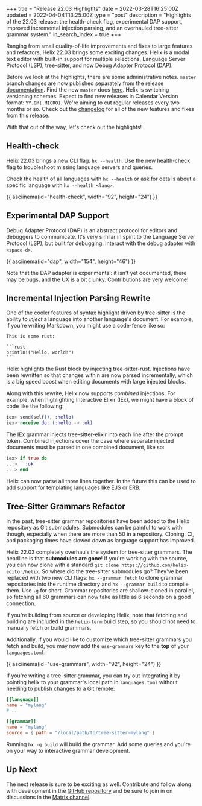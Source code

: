 +++
title = "Release 22.03 Highlights"
date = 2022-03-28T16:25:00Z
updated = 2022-04-04T13:25:00Z
type = "post"
description = "Highlights of the 22.03 release: the health-check flag, experimental DAP support, improved incremental injection parsing, and an overhauled tree-sitter grammar system."
in_search_index = true
+++

Ranging from small quality-of-life improvements and fixes to large features
and refactors, Helix 22.03 brings some exciting changes. Helix is a modal
text editor with built-in support for multiple selections, Language
Server Protocol (LSP), tree-sitter, and now Debug Adapter Protocol (DAP).

Before we look at the highlights, there are some administrative notes.
`master` branch changes are now published separately from the release
[documentation][docs]. Find the new `master` docs [here][master-docs].
Helix is switching versioning schemes. Expect to find new releases in
Calendar Version format: `YY.0M(.MICRO)`. We're aiming to cut regular
releases every two months or so. Check out the [changelog][changelog]
for all of the new features and fixes from this release.

With that out of the way, let's check out the highlights!

## Health-check

Helix 22.03 brings a new CLI flag: `hx --health`. Use the new health-check
flag to troubleshoot missing language servers and queries.

Check the health of all languages with `hx --health` or ask for details
about a specific language with `hx --health <lang>`.

{{ asciinema(id="health-check", width="92", height="24") }}

## Experimental DAP Support

Debug Adapter Protocol (DAP) is an abstract protocol for editors and debuggers
to communicate. It's very similar in spirit to the Language Server Protocol
(LSP), but built for debugging. Interact with the debug adapter with
`<space-d>`.

{{ asciinema(id="dap", width="154", height="46") }}

Note that the DAP adapter is experimental: it isn't yet documented, there may
be bugs, and the UX is a bit clunky. Contributions are very welcome!

## Incremental Injection Parsing Rewrite

One of the cooler features of syntax highlight driven by tree-sitter is the
ability to _inject_ a language into another language's document. For example,
if you're writing Markdown, you might use a code-fence like so:

    This is some rust:

    ```rust
    println!("Hello, world!")
    ```

Helix highlights the Rust block by injecting tree-sitter-rust. Injections
have been rewritten so that changes within are now parsed incrementally, which
is a big speed boost when editing documents with large injected blocks.

Along with this rewrite, Helix now supports _combined_ injections. For example,
when highlighting Interactive Elixir (IEx), we might have a block of code like
the following:

```elixir
iex> send(self(), :hello)
iex> receive do: (:hello -> :ok)
```

The IEx grammar injects tree-sitter-elixir into each line after the prompt
token. Combined injections cover the case where separate injected documents
must be parsed in one combined document, like so:

```elixir
iex> if true do
...>   :ok
...> end
```

Helix can now parse all three lines together. In the future this can be used
to add support for templating languages like EJS or ERB.

## Tree-Sitter Grammars Refactor

In the past, tree-sitter grammar repositories have been added to the Helix
repository as Git submodules. Submodules can be painful to work with though,
especially when there are more than 50 in a repository. Cloning, CI, and
packaging times have slowed down as language support has improved.

Helix 22.03 completely overhauls the system for tree-sitter grammars. The headline
is that **submodules are gone**! If you're working with the source, you can
now clone with a standard `git clone https://github.com/helix-editor/helix`.
So where did the tree-sitter submodules go? They've been replaced with two
new CLI flags: `hx --grammar fetch` to clone grammar repositories into the
runtime directory and `hx --grammar build` to compile them. Use `-g` for
short. Grammar repositories are shallow-cloned in parallel, so fetching all
60 grammars can now take as little as 6 seconds on a good connection.

If you're building from source or developing Helix, note that fetching and
building are included in the `helix-term` build step, so you should not
need to manually fetch or build grammars.

Additionally, if you would like to customize which tree-sitter grammars
you fetch and build, you may now add the `use-grammars` key to the **top** of
your `languages.toml`:

{{ asciinema(id="use-grammars", width="92", height="24") }}

If you're writing a tree-sitter grammar, you can try out integrating it
by pointing helix to your grammar's local path in `languages.toml` without
needing to publish changes to a Git remote:

```toml
[[language]]
name = "mylang"
# ..

[[grammar]]
name = "mylang"
source = { path = "/local/path/to/tree-sitter-mylang" }
```

Running `hx -g build` will build the grammar. Add some queries and you're
on your way to interactive grammar development.

## Up Next

The next release is sure to be exciting as well. Contribute and follow
along with development in the [GitHub repository][helix-git] and be sure to
join in on discussions in the [Matrix channel][matrix].

[changelog]: https://github.com/helix-editor/helix/blob/master/CHANGELOG.md#2203-2022-03-28
[docs]: https://docs.helix-editor.com/
[master-docs]: https://docs.helix-editor.com/master/
[helix-git]: https://github.com/helix-editor/helix/
[matrix]: https://matrix.to/#/#helix-community:matrix.org
